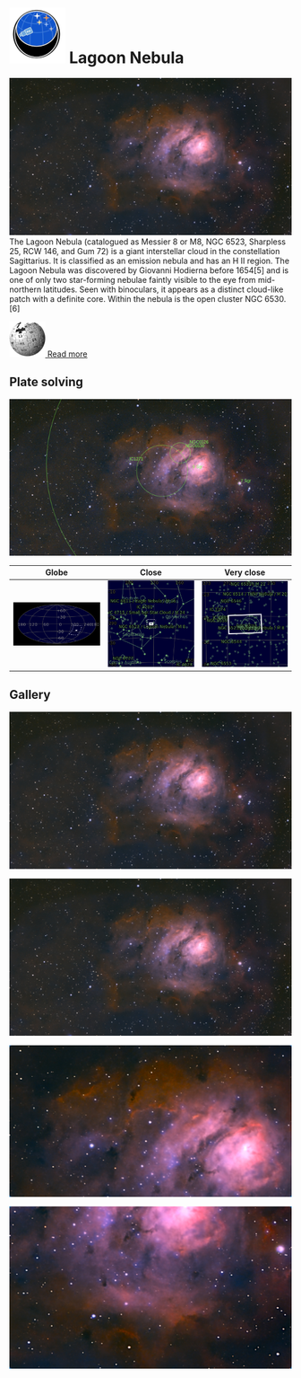 # ![](Imaging//Common/pyl-tiny.png) Lagoon Nebula
![IMG](Imaging//HD/Lagoon_Nebula+00+co.jpg)
The Lagoon Nebula (catalogued as Messier 8 or M8, NGC 6523, Sharpless 25, RCW 146, and Gum 72) is a giant interstellar cloud in the constellation Sagittarius. It is classified as an emission nebula and has an H II region. The Lagoon Nebula was discovered by Giovanni Hodierna before 1654[5] and is one of only two star-forming nebulae faintly visible to the eye from mid-northern latitudes. Seen with binoculars, it appears as a distinct cloud-like patch with a definite core. Within the nebula is the open cluster NGC 6530.[6]

[![](Imaging//Common/Wikipedia.png) Read more](https://en.wikipedia.org/wiki/Lagoon_Nebula)
## Plate solving 


![IMG](Imaging//HD/Lagoon_Nebula_Annotated.jpg)


| Globe | Close | Very close |
| ----- | ----- | ----- |
|![IMG](Imaging//HD/Lagoon_Nebula_Globe.jpg) |![IMG](Imaging//HD/Lagoon_Nebula_Close.jpg) |![IMG](Imaging//HD/Lagoon_Nebula_Closer.jpg) |

## Gallery
![IMG](Imaging//HD/Lagoon_Nebula+00+co.jpg) 

![IMG](Imaging//HD/Lagoon_Nebula+01+co.jpg) 

![IMG](Imaging//HD/Lagoon_Nebula+02+co.jpg) 

![IMG](Imaging//HD/Lagoon_Nebula+03+co.jpg) 

